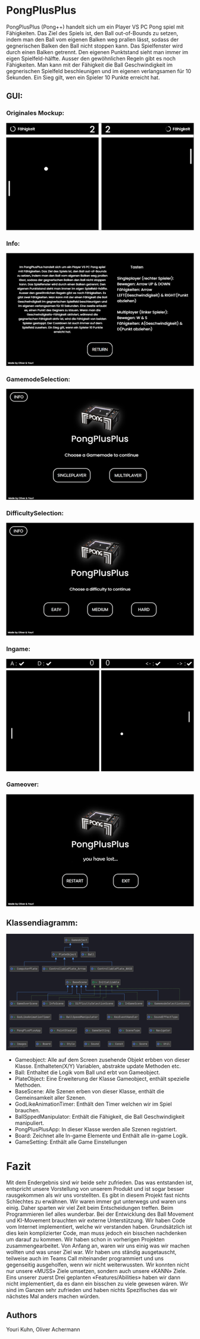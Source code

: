 # PongPlusPlus

PongPlusPlus (Pong++) handelt sich um ein Player VS PC Pong spiel mit Fähigkeiten. Das Ziel des Spiels ist, den Ball out-of-Bounds zu setzen, indem man den Ball vom eigenen Balken weg prallen lässt, sodass der gegnerischen Balken den Ball nicht stoppen kann. Das Spielfenster wird durch einen Balken getrennt. Den eigenen Punktstand sieht man immer im eigen Spielfeld-hälfte. Ausser den gewöhnlichen Regeln gibt es noch Fähigkeiten. Man kann mit der Fähigkeit die Ball Geschwindigkeit im gegnerischen Spielfeld beschleunigen und im eigenen verlangsamen für 10 Sekunden. Ein Sieg gilt, wen ein Spieler 10 Punkte erreicht hat.


## GUI:

### Originales Mockup:
![PongPlusPlus Mockup](GUI%20Screenshots/pongplusplus_design.png?raw=true)


### Info:
![PongPlusPlus Info Scene](GUI%20Screenshots/InfoScene.png?raw=true)

### GamemodeSelection:
![PongPlusPlus GamemodeSelection Scene](GUI%20Screenshots/gamemodeselection.png?raw=true)

### DifficultySelection:
![PongPlusPlus DifficultySelectionnfo Scene](GUI%20Screenshots/difficulty_selection.png?raw=true)

### Ingame:
![PongPlusPlus Ingame Scene](GUI%20Screenshots/Ingame.png?raw=true)

### Gameover:
![PongPlusPlus Gameover Scene](GUI%20Screenshots/gameover.png?raw=true)

## Klassendiagramm:
![PongPlusPlus UML](GUI%20Screenshots/UML.png?raw=true)

- Gameobject: Alle auf dem Screen zusehende Objekt erbben von dieser Klasse. Enthalteten(X/Y) Variablen, abstrakte update Methoden etc.
- Ball: Enthaltet die Logik vom Ball und erbt von Gameobject.
- PlateObject: Eine Erweiterung der Klasse Gameobject, enthält spezielle Methoden.
- BaseScene: Alle Szenen erben von dieser Klasse, enthält die Gemeinsamkeit aller Szenen.
- GodLikeAnimationTimer: Enthält den Timer welchen wir im Spiel brauchen.
- BallSppedManipulator: Enthält die Fähigkeit, die Ball Geschwindigkeit manipuliert.
- PongPlusPlusApp: In dieser Klasse werden alle Szenen registriert.
- Board: Zeichnet alle In-game Elemente und Enthält alle in-game Logik.
- GameSetting: Enthält alle Game Einstellungen

# Fazit

Mit dem Endergebnis sind wir beide sehr zufrieden. Das was entstanden ist, entspricht unsere Vorstellung von unserem Produkt und ist sogar besser rausgekommen als wir uns vorstellten. Es gibt in diesem Projekt fast nichts Schlechtes zu erwähnen. Wir waren immer gut unterwegs und waren uns einig. Daher sparten wir viel Zeit beim Entscheidungen treffen. Beim Programmieren lief alles wunderbar.
Bei der Entwicklung des Ball Movement und KI-Movement brauchten wir externe Unterstützung. Wir haben Code vom Internet implementiert, welche wir verstanden haben. Grundsätzlich ist dies kein komplizierter Code, man muss jedoch ein bisschen nachdenken um darauf zu kommen. 
Wir haben schon in vorherigen Projekten zusammengearbeitet. Von Anfang an, waren wir uns einig was wir machen wollten und was unser Ziel war. Wir haben uns ständig ausgetauscht, teilweise auch im Teams Call miteinander programmiert und uns gegenseitig ausgeholfen, wenn wir nicht weiterwussten.
Wir konnten nicht nur unsere «MUSS» Ziele umsetzen, sondern auch unsere «KANN» Ziele. Eins unserer zuerst Drei geplanten «Features/Abilities» haben wir dann nicht implementiert, da es dann ein bisschen zu viele gewesen wären.
Wir sind im Ganzen sehr zufrieden und haben nichts Spezifisches das wir nächstes Mal anders machen würden.


## Authors

Youri Kuhn, Oliver Achermann
